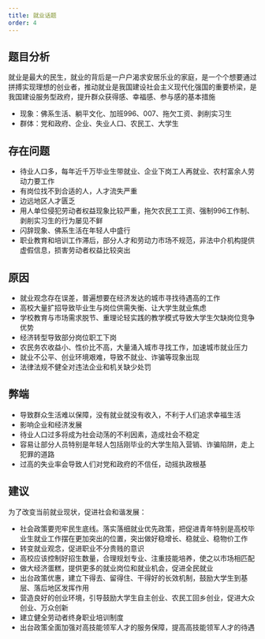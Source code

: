```yaml
---
title: 就业话题
order: 4
---
```


## 题目分析
就业是最大的民生，就业的背后是一户户渴求安居乐业的家庭，是一个个想要通过拼搏实现理想的创业者，推动就业是我国建设社会主义现代化强国的重要桥梁，是我国建设服务型政府，提升群众获得感、幸福感、参与感的基本措施

  - 现象：佛系生活、躺平文化、加班996、007、拖欠工资、剥削实习生
  - 群体：党和政府、企业、失业人口、农民工、大学生

## 存在问题

  - 待业人口多，每年近千万毕业生带就业、企业下岗工人再就业、农村富余人劳动力要工作
  - 有岗位找不到合适的人，人才流失严重
  - 边远地区人才匮乏
  - 用人单位侵犯劳动者权益现象比较严重，拖欠农民工工资、强制996工作制、剥削实习生的行为屡见不鲜
  - 闪辞现象、佛系生活在年轻人中盛行
  - 职业教育和培训工作滞后，部分人才和劳动力市场不规范，非法中介机构提供虚假信息，损害劳动者权益比较突出

## 原因

  - 就业观念存在误差，普遍想要在经济发达的城市寻找待遇高的工作
  - 高校大量扩招导致毕业生与岗位供需失衡、让大学生就业焦虑
  - 学校教育与市场需求脱节、重理论轻实践的教学模式导致大学生欠缺岗位竞争优势
  - 经济转型导致部分岗位职工下岗
  - 农民务农收益小、性价比不高，大量涌入城市寻找工作，加速城市就业压力
  - 就业不公平、创业环境艰难，导致不就业、诈骗等现象出现
  - 法律法规不健全对违法企业和机关缺少处罚

## 弊端

  - 导致群众生活难以保障，没有就业就没有收入，不利于人们追求幸福生活
  - 影响企业和经济发展
  - 待业人口过多将成为社会动荡的不利因素，造成社会不稳定
  - 容易让部分人员特别是年轻人包括刚毕业的大学生陷入营销、诈骗陷阱，走上犯罪的道路
  - 过高的失业率会导致人们对党和政府的不信任，动摇执政根基

## 建议
为了改变当前就业现状，促进社会和谐发展：
  - 社会政策要兜牢民生底线。落实落细就业优先政策，把促进青年特别是高校毕业生就业工作摆在更加突出的位置，突出做好稳增长、稳就业、稳物价工作
  - 转变就业观念，促进职业不分贵贱的意识
  - 高校应该控制好招生数量，合理规划专业、注重技能培养，使之以市场相匹配
  - 做大经济蛋糕，提供更多的就业岗位和就业机会，促进全民就业
  - 出台政策优惠，建立下得去、留得住、干得好的长效机制，鼓励大学生到基层、落后地区发挥作用
  - 营造良好的创业环境，引导鼓励大学生自主创业、农民工回乡创业，促进大众创业、万众创新
  - 建立健全劳动者终身职业培训制度
  - 出台政策全面加强对高技能领军人才的服务保障，提高高技能领军人才的待遇

